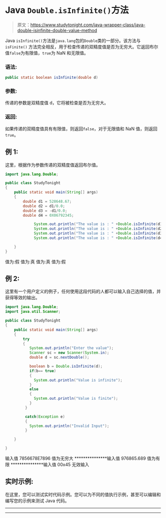 # Java `Double.isInfinite()`方法

> 原文：<https://www.studytonight.com/java-wrapper-class/java-double-isinfinite-double-value-method>

Java `isInfinite()`方法是`java.lang`包的`Double`类的一部分。该方法与`isFinite()` 方法完全相反，用于检查传递的双精度值是否为无穷大。它返回布尔值`false`为有限值，`true`为 NaN 和无限值。

### 语法:

```java
public static boolean isInfinite(double d) 
```

### 参数:

传递的参数是双精度值 d，它将被检查是否为无穷大。

### 返回:

如果传递的双精度值具有有限值，则返回`false`，对于无限值和 NaN 值，则返回`true`。

## 例 1:

这里，根据作为参数传递的双精度值返回布尔值。

```java
import java.lang.Double;

public class StudyTonight
{  
    public static void main(String[] args) 
    {  
        double d1 = 528648.67;  
        double d2 = d1/0.0; 
        double d3 = -d1/0.0;
        double d4 = 0X06792345;

             System.out.println("The value is : " +Double.isInfinite(d1)); //returns false for finite value  
             System.out.println("The value is : " +Double.isInfinite(d2)); //returns true for infinite value 
             System.out.println("The value is : " +Double.isInfinite(d3)); //returns true for infinaite value 
             System.out.println("The value is : " +Double.isInfinite(d4)); // returns false for finite value            

    }  
} 
```

值为:假
值为:真
值为:真
值为:假

## 例 2:

这里有一个用户定义的例子，任何使用这段代码的人都可以输入自己选择的值，并获得等效的输出。

```java
import java.lang.Double;
import java.util.Scanner;

public class StudyTonight
{  
    public static void main(String[] args) 
    {  
        try
        {
           System.out.println("Enter the value");
           Scanner sc = new Scanner(System.in);
           double d = sc.nextDouble();

           boolean b = Double.isInfinite(d);
           if(b== true)
           {
             System.out.println("Value is infinite");
           }
           else
           {
             System.out.println("Value is finite");
           }
         }

         catch(Exception e)
         {
           System.out.println("Invalid Input");
         }

    }

} 
```

输入值
7856678E7896
值为无穷大
***************输入值
976865.689
值为有限
***************输入值
00x45
无效输入

## 实时示例:

在这里，您可以测试实时代码示例。您可以为不同的值执行示例，甚至可以编辑和编写您的示例来测试 Java 代码。

* * *

* * *
